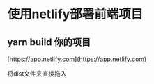 # 使用netlify部署前端项目

## yarn build 你的项目

[https://app.netlify.com](https://app.netlify.com)

将dist文件夹直接拖入
